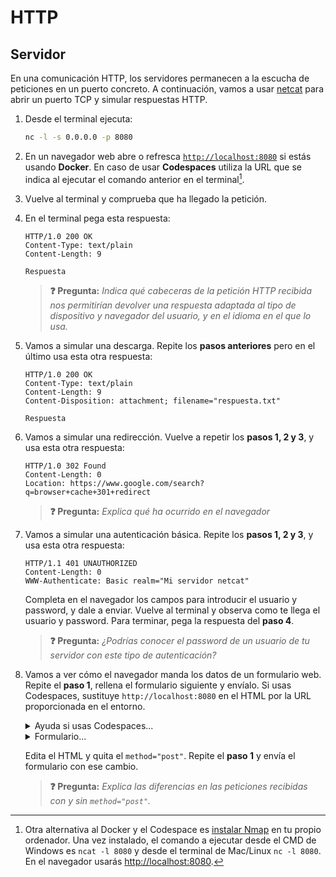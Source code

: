 # HTTP
## Servidor

En una comunicación HTTP, los servidores permanecen a la escucha de peticiones en un puerto concreto. A continuación, vamos a usar [netcat](https://en.wikipedia.org/wiki/Netcat) para abrir un puerto TCP y simular respuestas HTTP.

1. Desde el terminal ejecuta:
   ```bash
   nc -l -s 0.0.0.0 -p 8080
   ```

1. En un navegador web abre o refresca [`http://localhost:8080`](http://localhost:8080) si estás usando **Docker**. En caso de usar **Codespaces** utiliza la URL que se indica al ejecutar el comando anterior en el terminal[^1].

1. Vuelve al terminal y comprueba que ha llegado la petición.

1. En el terminal pega esta respuesta:
   ```http
   HTTP/1.0 200 OK
   Content-Type: text/plain
   Content-Length: 9

   Respuesta
   ```
   > **❓ Pregunta:** _Indica qué cabeceras de la petición HTTP recibida nos permitirían devolver una respuesta adaptada al tipo de dispositivo y navegador del usuario, y en el idioma en el que lo usa._

1. Vamos a simular una descarga. Repite los **pasos anteriores** pero en el último usa esta otra respuesta:
   ```http
   HTTP/1.0 200 OK
   Content-Type: text/plain
   Content-Length: 9
   Content-Disposition: attachment; filename="respuesta.txt"

   Respuesta
   ```

1. Vamos a simular una redirección. Vuelve a repetir los **pasos 1, 2 y 3**, y usa esta otra respuesta:
   ```http
   HTTP/1.0 302 Found
   Content-Length: 0
   Location: https://www.google.com/search?q=browser+cache+301+redirect

   ```
   > **❓ Pregunta:** _Explica qué ha ocurrido en el navegador_

1. Vamos a simular una autenticación básica. Repite los **pasos 1, 2 y 3**, y usa esta otra respuesta:
   ```http
   HTTP/1.1 401 UNAUTHORIZED
   Content-Length: 0
   WWW-Authenticate: Basic realm="Mi servidor netcat"

   ```
   Completa en el navegador los campos para introducir el usuario y password, y dale a enviar. Vuelve al terminal y observa como te llega el usuario y password. Para terminar, pega la respuesta del **paso 4**.

   > **❓ Pregunta:** _¿Podrías conocer el password de un usuario de tu servidor con este tipo de autenticación?_

1. Vamos a ver cómo el navegador manda los datos de un formulario web. Repite el **paso 1**, rellena el formulario siguiente y envíalo. Si usas Codespaces, sustituye `http://localhost:8080` en el HTML por la URL proporcionada en el entorno.

    <details><summary>Ayuda si usas Codespaces...</summary><object type="image/gif" data="./files/codespaces.netcat.form.gif" width="100%"></object></details>

    <details onclick='setTimeout(function(){__CPEmbed(".cp-later")},1)'><summary>Formulario...</summary><br>
    <div class="cp-later" data-height="370" data-theme-id="light" data-default-tab="html,result" data-editable="true" data-prefill="{}" style="opacity:0">
    <pre data-lang="html">&lt;form id="myForm" action="http://localhost:8080" method="post">
    &lt;fieldset>
        &lt;label for="name">Text Input:&lt;/label>
        &lt;input type="text" name="name" id="name" value="" tabindex="1" placeholder="Placeholder">
    &lt;/fieldset>
    &lt;fieldset>
        &lt;label for="radio-choice-1">Choice 1&lt;/label>
        &lt;input type="radio" name="radio-choice-1" id="radio-choice-1" tabindex="2" value="choice-1">
        &lt;label for="radio-choice-2">Choice 2&lt;/label>
        &lt;input type="radio" name="radio-choice-2" id="radio-choice-2" tabindex="3" value="choice-2">
    &lt;/fieldset>
    &lt;fieldset>
        &lt;label for="select-choice">Select Dropdown Choice:&lt;/label>
        &lt;select name="select-choice" id="select-choice">
        &lt;option value="Choice 1">Choice 1&lt;/option>
        &lt;option value="Choice 2">Choice 2&lt;/option>
        &lt;option value="Choice 3">Choice 3&lt;/option>
        &lt;/select>
    &lt;/fieldset>
    &lt;fieldset>
        &lt;label for="textarea">Textarea:&lt;/label>
        &lt;textarea rows="2" cols="25" name="textarea" id="textarea" placeholder="Placeholder">&lt;/textarea>
    &lt;/fieldset>
    &lt;fieldset>
        &lt;label for="checkbox">Checkbox:&lt;/label>
        &lt;input type="checkbox" name="checkbox">
    &lt;/fieldset>
    &lt;fieldset>
        &lt;input type="submit" value="Submit">
    &lt;/fieldset>
    &lt;/form>
    </pre>
    </div>
    </details>

   Edita el HTML y quita el `method="post"`. Repite el **paso 1** y envía el formulario con ese cambio.

   > **❓ Pregunta:** _Explica las diferencias en las peticiones recibidas con y sin `method="post"`._

[^1]: Otra alternativa al Docker y el Codespace es [instalar Nmap](https://nmap.org/download) en tu propio ordenador. Una vez instalado, el comando a ejecutar desde el CMD de Windows es `ncat -l 8080` y desde el terminal de Mac/Linux `nc -l 8080`. En el navegador usarás [http://localhost:8080](http://localhost:8080).